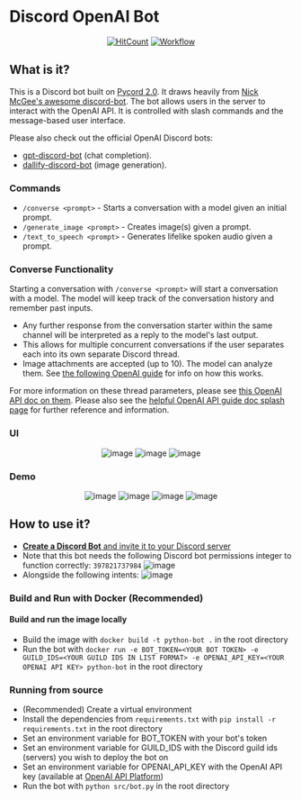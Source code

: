 # Discord OpenAI Bot

<div align="center">

[![HitCount](https://hits.dwyl.com/jdmsharpe/discord-openai-bot.svg?style=flat-square&show=unique)](http://hits.dwyl.com/jdmsharpe/discord-openai-bot)
<a href="https://hub.docker.com/r/jsgreen152/discord-openai-bot" target="_blank" rel="noopener noreferrer">![Workflow](https://github.com/jdmsharpe/discord-openai-bot/actions/workflows/main.yml/badge.svg)</a>
  
</div>

## What is it?
This is a Discord bot built on [Pycord 2.0](https://github.com/Pycord-Development/pycord). It draws heavily from [Nick McGee's awesome discord-bot](https://github.com/Nick-McGee/discord-bot). The bot allows users in the server to interact with the OpenAI API. It is controlled with slash commands and the message-based user interface.

Please also check out the official OpenAI Discord bots:
+ [gpt-discord-bot](https://github.com/openai/gpt-discord-bot/tree/main) (chat completion).
+ [dallify-discord-bot](https://github.com/openai/dallify-discord-bot) (image generation).

### Commands
+ `/converse <prompt>` - Starts a conversation with a model given an initial prompt.
+ `/generate_image <prompt>` - Creates image(s) given a prompt.
+ `/text_to_speech <prompt>` - Generates lifelike spoken audio given a prompt.

### Converse Functionality
Starting a conversation with `/converse <prompt>` will start a conversation with a model. The model will keep track of the conversation history and remember past inputs.
+ Any further response from the conversation starter within the same channel will be interpreted as a reply to the model's last output.
+ This allows for multiple concurrent conversations if the user separates each into its own separate Discord thread.
+ Image attachments are accepted (up to 10). The model can analyze them. See [the following OpenAI guide](https://platform.openai.com/docs/guides/vision) for info on how this works.

For more information on these thread parameters, please see [this OpenAI API doc on them](https://platform.openai.com/docs/guides/text-generation/parameter-details). Please also see the [helpful OpenAI API guide doc splash page](https://platform.openai.com/docs/overview) for further reference and information.

### UI

<div align="center">

![image](https://github.com/jdmsharpe/discord-openai-bot/assets/55511821/588d33fa-084d-46ae-bc19-96a299813c4c)
![image](https://github.com/jdmsharpe/discord-openai-bot/assets/55511821/99e81595-b30f-40b5-b8ac-2a9c8cc49948)
![image](https://github.com/jdmsharpe/discord-openai-bot/assets/55511821/e69242d0-acdc-42af-be66-794c95d81af7)

</div>

### Demo

<div align="center">

![image](https://github.com/jdmsharpe/discord-openai-bot/assets/55511821/47a96010-02d8-4dfc-b317-4009b926da1e)
![image](https://github.com/jdmsharpe/discord-openai-bot/assets/55511821/3907ac6b-4bb6-4bfa-9b97-68912ceed517)
![image](https://github.com/jdmsharpe/discord-openai-bot/assets/55511821/d5e0758e-f9d5-4ca6-bdb4-bea33c5065a3)
![image](https://github.com/jdmsharpe/discord-openai-bot/assets/55511821/c5992fac-3372-4c99-81f1-93c7fbda1d0e)

</div>

## How to use it?
+ <a href="https://docs.pycord.dev/en/master/discord.html#:~:text=Make%20sure%20you're%20logged%20on%20to%20the%20Discord%20website.&text=Click%20on%20the%20%E2%80%9CNew%20Application,and%20clicking%20%E2%80%9CAdd%20Bot%E2%80%9D.">**Create a Discord Bot** and invite it to your Discord server</a>
+ Note that this bot needs the following Discord bot permissions integer to function correctly: `397821737984`
![image](https://github.com/jdmsharpe/discord-openai-bot/assets/55511821/87e33ec0-e496-4835-9526-4eaa1e980f7f)
+ Alongside the following intents: ![image](https://github.com/jdmsharpe/discord-openai-bot/assets/55511821/b0e2d96a-769b-471c-91ad-ef2f2dc54f13)

### Build and Run with Docker (Recommended)
#### Build and run the image locally
+ Build the image with `docker build -t python-bot .` in the root directory
+ Run the bot with `docker run -e BOT_TOKEN=<YOUR BOT TOKEN> -e GUILD_IDS=<YOUR GUILD IDS IN LIST FORMAT> -e OPENAI_API_KEY=<YOUR OPENAI API KEY> python-bot` in the root directory

### Running from source
+ (Recommended) Create a virtual environment
+ Install the dependencies from `requirements.txt` with `pip install -r requirements.txt` in the root directory
+ Set an environment variable for BOT_TOKEN with your bot's token
+ Set an environment variable for GUILD_IDS with the Discord guild ids (servers) you wish to deploy the bot on
+ Set an environment variable for OPENAI_API_KEY with the OpenAI API key (available at <a href="https://platform.openai.com/api-keys">OpenAI API Platform</a>)
+ Run the bot with `python src/bot.py` in the root directory
